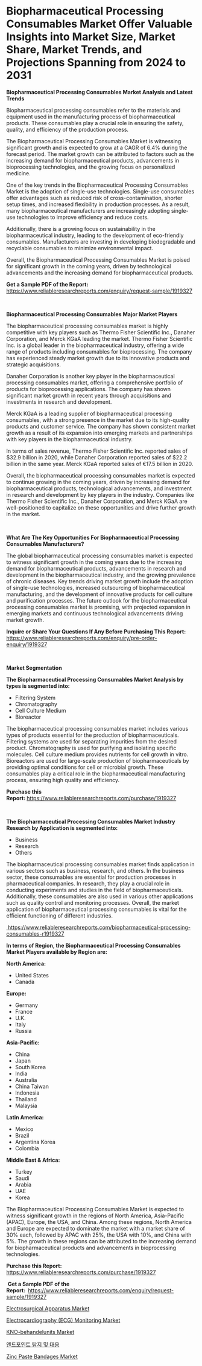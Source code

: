 <p><h1>Biopharmaceutical Processing Consumables Market Offer Valuable Insights into Market Size, Market Share, Market Trends, and Projections Spanning from 2024 to 2031</h1></p><p><strong>Biopharmaceutical Processing Consumables Market Analysis and Latest Trends</strong></p>
<p><p>Biopharmaceutical processing consumables refer to the materials and equipment used in the manufacturing process of biopharmaceutical products. These consumables play a crucial role in ensuring the safety, quality, and efficiency of the production process.</p><p>The Biopharmaceutical Processing Consumables Market is witnessing significant growth and is expected to grow at a CAGR of 6.4% during the forecast period. The market growth can be attributed to factors such as the increasing demand for biopharmaceutical products, advancements in bioprocessing technologies, and the growing focus on personalized medicine.</p><p>One of the key trends in the Biopharmaceutical Processing Consumables Market is the adoption of single-use technologies. Single-use consumables offer advantages such as reduced risk of cross-contamination, shorter setup times, and increased flexibility in production processes. As a result, many biopharmaceutical manufacturers are increasingly adopting single-use technologies to improve efficiency and reduce costs.</p><p>Additionally, there is a growing focus on sustainability in the biopharmaceutical industry, leading to the development of eco-friendly consumables. Manufacturers are investing in developing biodegradable and recyclable consumables to minimize environmental impact.</p><p>Overall, the Biopharmaceutical Processing Consumables Market is poised for significant growth in the coming years, driven by technological advancements and the increasing demand for biopharmaceutical products.</p></p>
<p><strong>Get a Sample PDF of the Report:&nbsp;</strong> <a href="https://www.reliableresearchreports.com/enquiry/request-sample/1919327">https://www.reliableresearchreports.com/enquiry/request-sample/1919327</a></p>
<p>&nbsp;</p>
<p><strong>Biopharmaceutical Processing Consumables Major Market Players</strong></p>
<p><p>The biopharmaceutical processing consumables market is highly competitive with key players such as Thermo Fisher Scientific Inc., Danaher Corporation, and Merck KGaA leading the market. Thermo Fisher Scientific Inc. is a global leader in the biopharmaceutical industry, offering a wide range of products including consumables for bioprocessing. The company has experienced steady market growth due to its innovative products and strategic acquisitions.</p><p>Danaher Corporation is another key player in the biopharmaceutical processing consumables market, offering a comprehensive portfolio of products for bioprocessing applications. The company has shown significant market growth in recent years through acquisitions and investments in research and development.</p><p>Merck KGaA is a leading supplier of biopharmaceutical processing consumables, with a strong presence in the market due to its high-quality products and customer service. The company has shown consistent market growth as a result of its expansion into emerging markets and partnerships with key players in the biopharmaceutical industry.</p><p>In terms of sales revenue, Thermo Fisher Scientific Inc. reported sales of $32.9 billion in 2020, while Danaher Corporation reported sales of $22.2 billion in the same year. Merck KGaA reported sales of €17.5 billion in 2020.</p><p>Overall, the biopharmaceutical processing consumables market is expected to continue growing in the coming years, driven by increasing demand for biopharmaceutical products, technological advancements, and investment in research and development by key players in the industry. Companies like Thermo Fisher Scientific Inc., Danaher Corporation, and Merck KGaA are well-positioned to capitalize on these opportunities and drive further growth in the market.</p></p>
<p>&nbsp;</p>
<p><strong>What Are The Key Opportunities For Biopharmaceutical Processing Consumables Manufacturers?</strong></p>
<p><p>The global biopharmaceutical processing consumables market is expected to witness significant growth in the coming years due to the increasing demand for biopharmaceutical products, advancements in research and development in the biopharmaceutical industry, and the growing prevalence of chronic diseases. Key trends driving market growth include the adoption of single-use technologies, increased outsourcing of biopharmaceutical manufacturing, and the development of innovative products for cell culture and purification processes. The future outlook for the biopharmaceutical processing consumables market is promising, with projected expansion in emerging markets and continuous technological advancements driving market growth.</p></p>
<p><strong>Inquire or Share Your Questions If Any Before Purchasing This Report:</strong> <a href="https://www.reliableresearchreports.com/enquiry/pre-order-enquiry/1919327">https://www.reliableresearchreports.com/enquiry/pre-order-enquiry/1919327</a></p>
<p>&nbsp;</p>
<p><strong>Market Segmentation</strong></p>
<p><strong>The Biopharmaceutical Processing Consumables Market Analysis by types is segmented into:</strong></p>
<p><ul><li>Filtering System</li><li>Chromatography</li><li>Cell Culture Medium</li><li>Bioreactor</li></ul></p>
<p><p>The biopharmaceutical processing consumables market includes various types of products essential for the production of biopharmaceuticals. Filtering systems are used for separating impurities from the desired product. Chromatography is used for purifying and isolating specific molecules. Cell culture medium provides nutrients for cell growth in vitro. Bioreactors are used for large-scale production of biopharmaceuticals by providing optimal conditions for cell or microbial growth. These consumables play a critical role in the biopharmaceutical manufacturing process, ensuring high quality and efficiency.</p></p>
<p><strong>Purchase this Report:&nbsp;</strong><a href="https://www.reliableresearchreports.com/purchase/1919327">https://www.reliableresearchreports.com/purchase/1919327</a></p>
<p>&nbsp;</p>
<p><strong>The Biopharmaceutical Processing Consumables Market Industry Research by Application is segmented into:</strong></p>
<p><ul><li>Business</li><li>Research</li><li>Others</li></ul></p>
<p><p>The biopharmaceutical processing consumables market finds application in various sectors such as business, research, and others. In the business sector, these consumables are essential for production processes in pharmaceutical companies. In research, they play a crucial role in conducting experiments and studies in the field of biopharmaceuticals. Additionally, these consumables are also used in various other applications such as quality control and monitoring processes. Overall, the market application of biopharmaceutical processing consumables is vital for the efficient functioning of different industries.</p></p>
<p><a href="https://www.reliableresearchreports.com/biopharmaceutical-processing-consumables-r1919327">&nbsp;https://www.reliableresearchreports.com/biopharmaceutical-processing-consumables-r1919327</a></p>
<p><strong>In terms of Region, the Biopharmaceutical Processing Consumables Market Players available by Region are:</strong></p>
<p>
    <p> <strong> North America: </strong>
        <ul>
            <li>United States</li>
            <li>Canada</li>
        </ul>
        </p> 
    <p> <strong> Europe: </strong>
        <ul>
            <li>Germany</li>
            <li>France</li>
            <li>U.K.</li>
            <li>Italy</li>
            <li>Russia</li>
        </ul>
        </p> 
    <p> <strong> Asia-Pacific: </strong>
        <ul>
            <li>China</li>
            <li>Japan</li>
            <li>South Korea</li>
            <li>India</li>
            <li>Australia</li>
            <li>China Taiwan</li>
            <li>Indonesia</li>
            <li>Thailand</li>
            <li>Malaysia</li>
        </ul>
        </p> 
    <p> <strong> Latin America: </strong>
        <ul>
            <li>Mexico</li>
            <li>Brazil</li>
            <li>Argentina Korea</li>
            <li>Colombia</li>
        </ul>
        </p> 
    <p> <strong> Middle East & Africa: </strong>
        <ul>
            <li>Turkey</li>
            <li>Saudi</li>
            <li>Arabia</li>
            <li>UAE</li>
            <li>Korea</li>
        </ul>
    </p>
    </p>
<p><p>The Biopharmaceutical Processing Consumables Market is expected to witness significant growth in the regions of North America, Asia-Pacific (APAC), Europe, the USA, and China. Among these regions, North America and Europe are expected to dominate the market with a market share of 30% each, followed by APAC with 25%, the USA with 10%, and China with 5%. The growth in these regions can be attributed to the increasing demand for biopharmaceutical products and advancements in bioprocessing technologies.</p></p>
<p><strong>Purchase this Report: </strong><a href="https://www.reliableresearchreports.com/purchase/1919327">https://www.reliableresearchreports.com/purchase/1919327</a></p>
<p>&nbsp;<strong>Get a Sample PDF of the Report:&nbsp;&nbsp;</strong><a href="https://www.reliableresearchreports.com/enquiry/request-sample/1919327">https://www.reliableresearchreports.com/enquiry/request-sample/1919327</a></p>
<p><strong></strong></p>
<p><p><a href="https://www.linkedin.com/pulse/electrosurgical-apparatusnbspmarket-focuses-market-share-kegme">Electrosurgical Apparatus Market</a></p><p><a href="https://github.com/derrinmiltonellis35gcl/Market-Research-Report-List-2/blob/main/electrocardiography-ecg-monitoring-market.md">Electrocardiography (ECG) Monitoring Market</a></p><p><a href="https://github.com/Chiragrp22/Market-Research-Report-List-4/blob/main/kno-behandelunits-market.md">KNO-behandelunits Market</a></p><p><a href="https://github.com/bunxhcci35271755/Market-Research-Report-List-2/blob/main/121680347862.md">엔드포인트 탐지 및 대응</a></p><p><a href="https://www.linkedin.com/pulse/zinc-paste-bandages-market-exploring-share-trends-future-dcsqe">Zinc Paste Bandages Market</a></p></p>